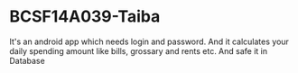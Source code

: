# BCSF14A039-Taiba
It's an android app which needs login and password. And it calculates your daily spending amount like bills, grossary and rents etc. And safe it in Database
